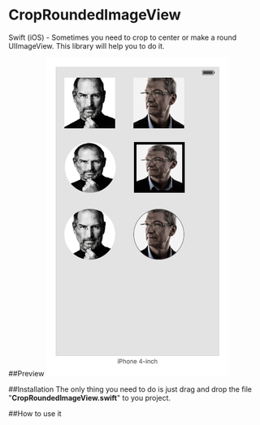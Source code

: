 # CropRoundedImageView
Swift (iOS) - Sometimes you need to crop to center or make a round UIImageView. This library will help you to do it.

##Preview
![](https://github.com/jjlabella/CropRoundedImageView/blob/master/CropRoundedImageView/PreviewFinal.png)

##Installation
The only thing you need to do is just drag and drop the file "**CropRoundedImageView.swift**" to you project.

##How to use it



